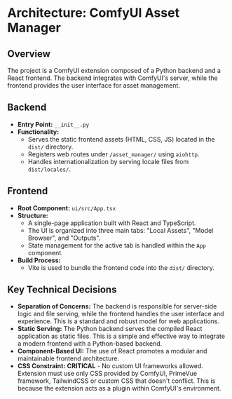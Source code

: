 # Architecture: ComfyUI Asset Manager

## Overview
The project is a ComfyUI extension composed of a Python backend and a React frontend. The backend integrates with ComfyUI's server, while the frontend provides the user interface for asset management.

## Backend
- **Entry Point:** `__init__.py`
- **Functionality:**
    - Serves the static frontend assets (HTML, CSS, JS) located in the `dist/` directory.
    - Registers web routes under `/asset_manager/` using `aiohttp`.
    - Handles internationalization by serving locale files from `dist/locales/`.

## Frontend
- **Root Component:** `ui/src/App.tsx`
- **Structure:**
    - A single-page application built with React and TypeScript.
    - The UI is organized into three main tabs: "Local Assets", "Model Browser", and "Outputs".
    - State management for the active tab is handled within the `App` component.
- **Build Process:**
    - Vite is used to bundle the frontend code into the `dist/` directory.

## Key Technical Decisions
- **Separation of Concerns:** The backend is responsible for server-side logic and file serving, while the frontend handles the user interface and experience. This is a standard and robust model for web applications.
- **Static Serving:** The Python backend serves the compiled React application as static files. This is a simple and effective way to integrate a modern frontend with a Python-based backend.
- **Component-Based UI:** The use of React promotes a modular and maintainable frontend architecture.
- **CSS Constraint:** **CRITICAL** - No custom UI frameworks allowed. Extension must use only CSS provided by ComfyUI, PrimeVue framework, TailwindCSS or custom CSS that doesn't conflict. This is because the extension acts as a plugin within ComfyUI's environment.